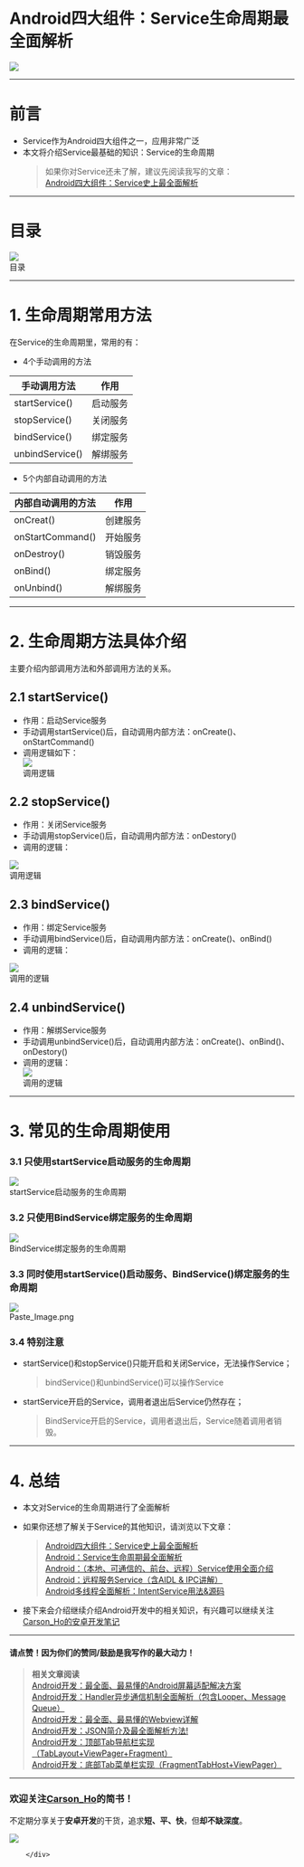 # Android四大组件：Service生命周期最全面解析


<div class="show-content">
          <div class="image-package">
<img src="images/944365-207a738cb165a2da.png?imageMogr2/auto-orient/strip%7CimageView2/2/w/1240" data-original-src="images/944365-207a738cb165a2da.png?imageMogr2/auto-orient/strip%7CimageView2/2" style="cursor: zoom-in;"><br><div class="image-caption"></div>
</div>
<hr>
<h1>前言</h1>
<ul>
<li>Service作为Android四大组件之一，应用非常广泛</li>
<li>本文将介绍Service最基础的知识：Service的生命周期<blockquote><p>如果你对Service还未了解，建议先阅读我写的文章：<br><a href="http://www.jianshu.com/p/d963c55c3ab9" target="_blank">Android四大组件：Service史上最全面解析</a></p></blockquote>
</li>
</ul>
<hr>
<h1>目录</h1>
<div class="image-package">
<img src="images/944365-ba6f19f002b9b8f6.png?imageMogr2/auto-orient/strip%7CimageView2/2/w/1240" data-original-src="images/944365-ba6f19f002b9b8f6.png?imageMogr2/auto-orient/strip%7CimageView2/2" style="cursor: zoom-in;"><br><div class="image-caption">目录</div>
</div>
<hr>
<h1>1. 生命周期常用方法</h1>
<p>在Service的生命周期里，常用的有：</p>
<ul>
<li>4个手动调用的方法</li>
</ul>
<table>
<thead>
<tr>
<th>手动调用方法</th>
<th style="text-align:center">作用</th>
</tr>
</thead>
<tbody>
<tr>
<td>startService()</td>
<td style="text-align:center">启动服务</td>
</tr>
<tr>
<td>stopService()</td>
<td style="text-align:center">关闭服务</td>
</tr>
<tr>
<td>bindService()</td>
<td style="text-align:center">绑定服务</td>
</tr>
<tr>
<td>unbindService()</td>
<td style="text-align:center">解绑服务</td>
</tr>
</tbody>
</table>
<ul>
<li>5个内部自动调用的方法</li>
</ul>
<table>
<thead>
<tr>
<th>内部自动调用的方法</th>
<th style="text-align:center">作用</th>
</tr>
</thead>
<tbody>
<tr>
<td>onCreat()</td>
<td style="text-align:center">创建服务</td>
</tr>
<tr>
<td>onStartCommand()</td>
<td style="text-align:center">开始服务</td>
</tr>
<tr>
<td>onDestroy()</td>
<td style="text-align:center">销毁服务</td>
</tr>
<tr>
<td>onBind()</td>
<td style="text-align:center">绑定服务</td>
</tr>
<tr>
<td>onUnbind()</td>
<td style="text-align:center">解绑服务</td>
</tr>
</tbody>
</table>
<hr>
<h1>2. 生命周期方法具体介绍</h1>
<p>主要介绍内部调用方法和外部调用方法的关系。</p>
<h2>2.1 startService()</h2>
<ul>
<li>作用：启动Service服务</li>
<li>手动调用startService()后，自动调用内部方法：onCreate()、onStartCommand()</li>
<li>调用逻辑如下：<br><div class="image-package">
<img src="images/944365-8b770ac70b0d0402.png?imageMogr2/auto-orient/strip%7CimageView2/2/w/1240" data-original-src="images/944365-8b770ac70b0d0402.png?imageMogr2/auto-orient/strip%7CimageView2/2" style="cursor: zoom-in;"><br><div class="image-caption">调用逻辑</div>
</div>
</li>
</ul>
<h2>2.2 stopService()</h2>
<ul>
<li>作用：关闭Service服务</li>
<li>手动调用stopService()后，自动调用内部方法：onDestory()</li>
<li>调用的逻辑：</li>
</ul>
<div class="image-package">
<img src="images/944365-8b1ee9cf54c8834a.png?imageMogr2/auto-orient/strip%7CimageView2/2/w/1240" data-original-src="images/944365-8b1ee9cf54c8834a.png?imageMogr2/auto-orient/strip%7CimageView2/2" style="cursor: zoom-in;"><br><div class="image-caption">调用逻辑</div>
</div>
<h2>2.3 bindService()</h2>
<ul>
<li>作用：绑定Service服务</li>
<li>手动调用bindService()后，自动调用内部方法：onCreate()、onBind()</li>
<li>调用的逻辑：</li>
</ul>
<div class="image-package">
<img src="images/944365-66932d1330e96541.png?imageMogr2/auto-orient/strip%7CimageView2/2/w/1240" data-original-src="images/944365-66932d1330e96541.png?imageMogr2/auto-orient/strip%7CimageView2/2" style="cursor: zoom-in;"><br><div class="image-caption">调用的逻辑</div>
</div>
<h2>2.4 unbindService()</h2>
<ul>
<li>作用：解绑Service服务</li>
<li>手动调用unbindService()后，自动调用内部方法：onCreate()、onBind()、onDestory()</li>
<li>调用的逻辑：<br><div class="image-package">
<img src="images/944365-ac363af70e26cd2f.png?imageMogr2/auto-orient/strip%7CimageView2/2/w/1240" data-original-src="images/944365-ac363af70e26cd2f.png?imageMogr2/auto-orient/strip%7CimageView2/2" style="cursor: zoom-in;"><br><div class="image-caption">调用的逻辑</div>
</div>
</li>
</ul>
<hr>
<h1>3. 常见的生命周期使用</h1>
<h3>3.1 只使用startService启动服务的生命周期</h3>
<div class="image-package">
<img src="images/944365-c9d086267869945c.png?imageMogr2/auto-orient/strip%7CimageView2/2/w/1240" data-original-src="images/944365-c9d086267869945c.png?imageMogr2/auto-orient/strip%7CimageView2/2" style="cursor: zoom-in;"><br><div class="image-caption">startService启动服务的生命周期</div>
</div>
<h3>3.2 只使用BindService绑定服务的生命周期</h3>
<div class="image-package">
<img src="images/944365-ca62abafd7815297.png?imageMogr2/auto-orient/strip%7CimageView2/2/w/1240" data-original-src="images/944365-ca62abafd7815297.png?imageMogr2/auto-orient/strip%7CimageView2/2" style="cursor: zoom-in;"><br><div class="image-caption">BindService绑定服务的生命周期</div>
</div>
<h3>3.3 同时使用startService()启动服务、BindService()绑定服务的生命周期</h3>
<div class="image-package">
<img src="images/944365-b42335ad20daed14.png?imageMogr2/auto-orient/strip%7CimageView2/2/w/1240" data-original-src="images/944365-b42335ad20daed14.png?imageMogr2/auto-orient/strip%7CimageView2/2" style="cursor: zoom-in;"><br><div class="image-caption">Paste_Image.png</div>
</div>
<h3>3.4 特别注意</h3>
<ul>
<li>startService()和stopService()只能开启和关闭Service，无法操作Service；<blockquote><p>bindService()和unbindService()可以操作Service</p></blockquote>
</li>
<li>startService开启的Service，调用者退出后Service仍然存在；<blockquote><p>BindService开启的Service，调用者退出后，Service随着调用者销毁。</p></blockquote>
</li>
</ul>
<hr>
<h1>4. 总结</h1>
<ul>
<li>本文对Service的生命周期进行了全面解析</li>
<li>
<p>如果你还想了解关于Service的其他知识，请浏览以下文章：</p>
<blockquote><p><a href="http://www.jianshu.com/p/d963c55c3ab9" target="_blank">Android四大组件：Service史上最全面解析</a><br><a href="http://www.jianshu.com/p/8d0cde35eb10" target="_blank">Android：Service生命周期最全面解析</a><br><a href="http://www.jianshu.com/p/e04c4239b07e" target="_blank">Android：（本地、可通信的、前台、远程）Service使用全面介绍</a><br><a href="http://www.jianshu.com/p/34326751b2c6" target="_blank">Android：远程服务Service（含AIDL &amp; IPC讲解）</a><br><a href="http://www.jianshu.com/p/8a3c44a9173a" target="_blank">Android多线程全面解析：IntentService用法&amp;源码</a></p></blockquote>
</li>
<li>
<p>接下来会介绍继续介绍Android开发中的相关知识，有兴趣可以继续关注<a href="http://www.jianshu.com/users/383970bef0a0/latest_articles" target="_blank">Carson_Ho的安卓开发笔记</a></p>
</li>
</ul>
<hr>
<h4>请点赞！因为你们的赞同/鼓励是我写作的最大动力！</h4>
<blockquote><p><strong>相关文章阅读</strong><br><a href="http://www.jianshu.com/p/ec5a1a30694b" target="_blank">Android开发：最全面、最易懂的Android屏幕适配解决方案</a><br><a href="http://www.jianshu.com/p/9fe944ee02f7" target="_blank">Android开发：Handler异步通信机制全面解析（包含Looper、Message Queue）</a><br><a href="http://www.jianshu.com/p/3c94ae673e2a" target="_blank">Android开发：最全面、最易懂的Webview详解</a><br><a href="http://www.jianshu.com/p/b87fee2f7a23" target="_blank">Android开发：JSON简介及最全面解析方法!</a><br><a href="http://www.jianshu.com/p/ce1d060573ba" target="_blank">Android开发：顶部Tab导航栏实现（TabLayout+ViewPager+Fragment）</a><br><a href="http://www.jianshu.com/p/a663803b2a44" target="_blank">Android开发：底部Tab菜单栏实现（FragmentTabHost+ViewPager）</a></p></blockquote>
<hr>
<h3>欢迎关注<a href="http://www.jianshu.com/users/383970bef0a0/latest_articles" target="_blank">Carson_Ho</a>的简书！</h3>
<p>不定期分享关于<strong>安卓开发</strong>的干货，追求<strong>短、平、快</strong>，但<strong>却不缺深度</strong>。</p>
<div class="image-package">
<img src="images/944365-9b76fa3c52d478a7.png?imageMogr2/auto-orient/strip%7CimageView2/2/w/1240" data-original-src="images/944365-9b76fa3c52d478a7.png?imageMogr2/auto-orient/strip%7CimageView2/2" style="cursor: zoom-in;"><br><div class="image-caption"></div>
</div>

        </div>